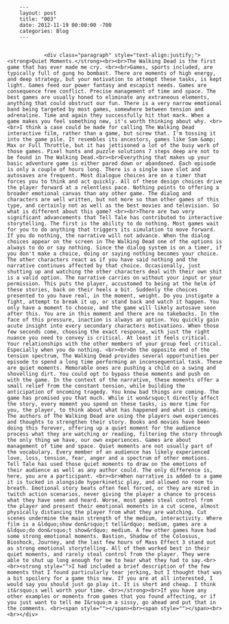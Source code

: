 
        ---
        layout: post
        title: "003"
        date: 2012-11-19 00:00:00 -700
        categories: Blog
        ---

        
				<div class="paragraph" style="text-align:justify;"><strong>Quiet Moments.</strong><br><br>The Walking Dead is the first game that has ever made me cry. <br><br>Games, sports included, are typically full of gung ho bombast. There are moments of high energy, and deep strategy, but your motivation to attempt these tasks, is kept light. Games feed our power fantasy and escapist needs. Games are consequence free conflict. Precise management of time and space. The best games are usually honed to eliminate any extraneous elements, anything that could obstruct our fun. There is a very narrow emotional band being targeted by most games, somewhere between tension and adrenaline. Time and again they successfully hit that mark. When a game makes you feel something new, it's worth thinking about why. <br><br>I think a case could be made for calling The Walking Dead interactive film, rather than a game, but screw that. I'm tossing it into the game pile. It resembles its ancestors, games like Sam &amp; Max or Full Throttle, but it has jettisoned a lot of the busy work of those games. Pixel hunts and puzzle solutions 7 steps deep are not to be found in The Walking Dead.<br><br>Everything that makes up your basic adventure game is either pared down or abandoned. Each episode is only a couple of hours long. There is a single save slot and autosaves are frequent. Most dialogue choices are on a timer that forces you to think and act quickly. All of these design choices drive the player forward at a relentless pace. Nothing points to offering a broader emotional canvas than any other game. The dialog and characters are well written, but not more so than other games of this type, and certainly not as well as the best movies and television. So what is different about this game? <br><br>There are two very significant advancements that Tell Tale has contributed to interactive storytelling. The first is the ability to do nothing. Most games wait for you to do anything that triggers its simulation to move forward. If you do nothing, the narrative will not advance. When the dialog choices appear on the screen in The Walking Dead one of the options is always to do or say nothing. Since the dialog system is on a timer, if you don't make a choice, doing or saying nothing becomes your choice. The other characters react as if you have said nothing and the narrative continues affected by that choice. Occasionally, just shutting up and watching the other characters deal with their own shit is a valid option. The narrative carries on without your input or your permission. This puts the player, accustomed to being at the helm of these stories, back on their heels a bit. Suddenly the choices presented to you have real, in the moment, weight. Do you instigate a fight, attempt to break it up, or stand back and watch it happen. You only have a moment to choose, and the game will likely autosave soon after this. You are in this moment and there are no takebacks. In the face of this pressure, inaction is always an option. You quickly gain acute insight into every secondary characters motivations. When those few seconds come, choosing the exact response, with just the right nuance you need to convey is critical. At least it feels critical. Your relationships with the other members of your group feel critical. Especially when you do nothing. <br><br>On the opposite end of the tension spectrum, The Walking Dead provides several opportunities per episode to spend a long time performing an inconsequential task. These are quiet moments. Memorable ones are pushing a child on a swing and shovelling dirt. You could opt to bypass these moments and push on with the game. In the context of the narrative, these moments offer a small relief from the constant tension, while building the anticipation of oncoming tragedy. You know bad things are coming. The game has promised you that much. While it won&rsquo;t directly affect the story, every moment you spend on these tasks, is more time for you, the player, to think about what has happened and what is coming. The authors of The Walking Dead are using the players own experiences and thoughts to strengthen their story. Books and movies have been doing this forever, offering up a quiet moment for the audience process what they are watching or reading, filtering the story through the only thing we have, our own experiences. Games are about management of time and space. Quiet moments are not usually part of the vocabulary. Every member of an audience has likely experienced love, loss, tension, fear, anger and a spectrum of other emotions. Tell Tale has used those quiet moments to draw on the emotions of their audience as well as any author could. The only difference is, here, you are a participant. <br><br>When narrative is added to a game it is tucked in alongside hyperkinetic play, and allowed no room to breath. Emotional story beats often feel forced, or they are mired in twitch action scenarios, never giving the player a chance to process what they have seen and heard. Worse, most games steal control from the player and present their emotional moments in a cut scene, almost physically distancing the player from what they are watching. Cut scenes undermine the main strength of the medium, interactivity. Where film is a &ldquo;show don&rsquo;t tell&rdquo; medium, games are a &ldquo;do don&rsquo;t show&rdquo; medium. A few other games have had some strong emotional moments. Bastion, Shadow of the Colossus, Bioshock, Journey, and the last few hours of Mass Effect 3 stand out as strong emotional storytelling. All of them worked best in their quiet moments, and rarely steal control from the player. They were able to shut up long enough for me to hear what they had to say.<br><br><strong style="">I had included a brief description of the few moments that I found particularly tear jerking, but I thought that was a bit spoilery for a game this new. If you are at all interested, I would say you should just go play it. It is short and cheap. I think it&rsquo;s well worth your time. <br></strong><br>If you have any other examples or moments from games that you found affecting, or if you just want to tell me I&rsquo;m a sissy, go ahead and put that in the comments. <br><span style=""></span><br><span style=""></span><br><br></div>

		
        